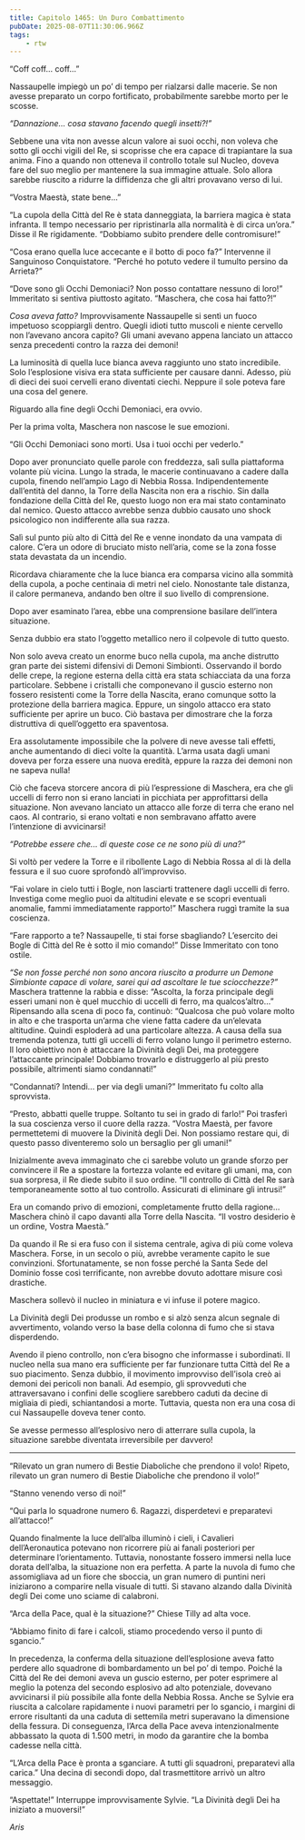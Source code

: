```yaml
---
title: Capitolo 1465: Un Duro Combattimento
pubDate: 2025-08-07T11:30:06.966Z
tags:
    - rtw
---
```



“Coff coff... coff...”


Nassaupelle impiegò un po’ di tempo per rialzarsi dalle macerie. Se non avesse preparato un corpo fortificato, probabilmente sarebbe morto per le scosse.


<em>“Dannazione... cosa stavano facendo quegli insetti?!”</em>


Sebbene una vita non avesse alcun valore ai suoi occhi, non voleva che sotto gli occhi vigili del Re, si scoprisse che era capace di trapiantare la sua anima. Fino a quando non otteneva il controllo totale sul Nucleo, doveva fare del suo meglio per mantenere la sua immagine attuale. Solo allora sarebbe riuscito a ridurre la diffidenza che gli altri provavano verso di lui.


“Vostra Maestà, state bene...”


“La cupola della Città del Re è stata danneggiata, la barriera magica è stata infranta. Il tempo necessario per ripristinarla alla normalità è di circa un’ora.” Disse il Re rigidamente. “Dobbiamo subito prendere delle contromisure!”


“Cosa erano quella luce accecante e il botto di poco fa?” Intervenne il Sanguinoso Conquistatore. “Perché ho potuto vedere il tumulto persino da Arrieta?”


“Dove sono gli Occhi Demoniaci? Non posso contattare nessuno di loro!” Immeritato si sentiva piuttosto agitato. “Maschera, che cosa hai fatto?!”


<em>Cosa aveva fatto?</em> Improvvisamente Nassaupelle si sentì un fuoco impetuoso scoppiargli dentro. Quegli idioti tutto muscoli e niente cervello non l’avevano ancora capito? Gli umani avevano appena lanciato un attacco senza precedenti contro la razza dei demoni!


La luminosità di quella luce bianca aveva raggiunto uno stato incredibile. Solo l’esplosione visiva era stata sufficiente per causare danni. Adesso, più di dieci dei suoi cervelli erano diventati ciechi. Neppure il sole poteva fare una cosa del genere.


Riguardo alla fine degli Occhi Demoniaci, era ovvio.


Per la prima volta, Maschera non nascose le sue emozioni.


“Gli Occhi Demoniaci sono morti. Usa i tuoi occhi per vederlo.”


Dopo aver pronunciato quelle parole con freddezza, salì sulla piattaforma volante più vicina. Lungo la strada, le macerie continuavano a cadere dalla cupola, finendo nell’ampio Lago di Nebbia Rossa. Indipendentemente dall’entità del danno, la Torre della Nascita non era a rischio. Sin dalla fondazione della Città del Re, questo luogo non era mai stato contaminato dal nemico. Questo attacco avrebbe senza dubbio causato uno shock psicologico non indifferente alla sua razza.


Salì sul punto più alto di Città del Re e venne inondato da una vampata di calore. C’era un odore di bruciato misto nell’aria, come se la zona fosse stata devastata da un incendio.


Ricordava chiaramente che la luce bianca era comparsa vicino alla sommità della cupola, a poche centinaia di metri nel cielo. Nonostante tale distanza, il calore permaneva, andando ben oltre il suo livello di comprensione.


Dopo aver esaminato l’area, ebbe una comprensione basilare dell’intera situazione.


Senza dubbio era stato l’oggetto metallico nero il colpevole di tutto questo.


Non solo aveva creato un enorme buco nella cupola, ma anche distrutto gran parte dei sistemi difensivi di Demoni Simbionti. Osservando il bordo delle crepe, la regione esterna della città era stata schiacciata da una forza particolare. Sebbene i cristalli che componevano il guscio esterno non fossero resistenti come la Torre della Nascita, erano comunque sotto la protezione della barriera magica. Eppure, un singolo attacco era stato sufficiente per aprire un buco. Ciò bastava per dimostrare che la forza distruttiva di quell’oggetto era spaventosa.


Era assolutamente impossibile che la polvere di neve avesse tali effetti, anche aumentando di dieci volte la quantità. L’arma usata dagli umani doveva per forza essere una nuova eredità, eppure la razza dei demoni non ne sapeva nulla!


Ciò che faceva storcere ancora di più l’espressione di Maschera, era che gli uccelli di ferro non si erano lanciati in picchiata per approfittarsi della situazione. Non avevano lanciato un attacco alle forze di terra che erano nel caos. Al contrario, si erano voltati e non sembravano affatto avere l’intenzione di avvicinarsi!


<em>“Potrebbe essere che... di queste cose ce ne sono più di una?”</em>


Si voltò per vedere la Torre e il ribollente Lago di Nebbia Rossa al di là della fessura e il suo cuore sprofondò all’improvviso.


“Fai volare in cielo tutti i Bogle, non lasciarti trattenere dagli uccelli di ferro. Investiga come meglio puoi da altitudini elevate e se scopri eventuali anomalie, fammi immediatamente rapporto!” Maschera ruggì tramite la sua coscienza.


“Fare rapporto a te? Nassaupelle, ti stai forse sbagliando? L’esercito dei Bogle di Città del Re è sotto il mio comando!” Disse Immeritato con tono ostile.


<em>“Se non fosse perché non sono ancora riuscito a produrre un Demone Simbionte capace di volare, sarei qui ad ascoltare le tue sciocchezze?” </em>Maschera trattenne la rabbia e disse: “Ascolta, la forza principale degli esseri umani non è quel mucchio di uccelli di ferro, ma qualcos’altro...” Ripensando alla scena di poco fa, continuò: “Qualcosa che può volare molto in alto e che trasporta un’arma che viene fatta cadere da un’elevata altitudine. Quindi esploderà ad una particolare altezza.<em> </em> A causa della sua tremenda potenza, tutti gli uccelli di ferro volano lungo il perimetro esterno. Il loro obiettivo non è attaccare la Divinità degli Dei, ma proteggere l’attaccante principale! Dobbiamo trovarlo e distruggerlo al più presto possibile, altrimenti siamo condannati!”


“Condannati? Intendi... per via degli umani?” Immeritato fu colto alla sprovvista.


“Presto, abbatti quelle truppe. Soltanto tu sei in grado di farlo!” Poi trasferì la sua coscienza verso il cuore della razza. “Vostra Maestà, per favore permettetemi di muovere la Divinità degli Dei. Non possiamo restare qui, di questo passo diventeremo solo un bersaglio per gli umani!”


Inizialmente aveva immaginato che ci sarebbe voluto un grande sforzo per convincere il Re a spostare la fortezza volante ed evitare gli umani, ma, con sua sorpresa, il Re diede subito il suo ordine. “Il controllo di Città del Re sarà temporaneamente sotto al tuo controllo. Assicurati di eliminare gli intrusi!”


Era un comando privo di emozioni, completamente frutto della ragione... Maschera chinò il capo davanti alla Torre della Nascita. “Il vostro desiderio è un ordine, Vostra Maestà.”


Da quando il Re si era fuso con il sistema centrale, agiva di più come voleva Maschera. Forse, in un secolo o più, avrebbe veramente capito le sue convinzioni. Sfortunatamente, se non fosse perché la Santa Sede del Dominio fosse così terrificante, non avrebbe dovuto adottare misure così drastiche.


Maschera sollevò il nucleo in miniatura e vi infuse il potere magico.


La Divinità degli Dei produsse un rombo e si alzò senza alcun segnale di avvertimento, volando verso la base della colonna di fumo che si stava disperdendo.


Avendo il pieno controllo, non c’era bisogno che informasse i subordinati. Il nucleo nella sua mano era sufficiente per far funzionare tutta Città del Re a suo piacimento. Senza dubbio, il movimento improvviso dell’isola creò ai demoni dei pericoli non banali. Ad esempio, gli sprovveduti che attraversavano i confini delle scogliere sarebbero caduti da decine di migliaia di piedi, schiantandosi a morte. Tuttavia, questa non era una cosa di cui Nassaupelle doveva tener conto.


Se avesse permesso all’esplosivo nero di atterrare sulla cupola, la situazione sarebbe diventata irreversibile per davvero!


***






“Rilevato un gran numero di Bestie Diaboliche che prendono il volo! Ripeto, rilevato un gran numero di Bestie Diaboliche che prendono il volo!”


“Stanno venendo verso di noi!”


“Qui parla lo squadrone numero 6. Ragazzi, disperdetevi e preparatevi all’attacco!”


Quando finalmente la luce dell’alba illuminò i cieli, i Cavalieri dell’Aeronautica potevano non ricorrere più ai fanali posteriori per determinare l’orientamento. Tuttavia, nonostante fossero immersi nella luce dorata dell’alba, la situazione non era perfetta. A parte la nuvola di fumo che assomigliava ad un fiore che sboccia, un gran numero di puntini neri iniziarono a comparire nella visuale di tutti. Si stavano alzando dalla Divinità degli Dei come uno sciame di calabroni.


“Arca della Pace, qual è la situazione?” Chiese Tilly ad alta voce.


“Abbiamo finito di fare i calcoli, stiamo procedendo verso il punto di sgancio.”


In precedenza, la conferma della situazione dell’esplosione aveva fatto perdere allo squadrone di bombardamento un bel po’ di tempo. Poiché la Città del Re dei demoni aveva un guscio esterno, per poter esprimere al meglio la potenza del secondo esplosivo ad alto potenziale, dovevano avvicinarsi il più possibile alla fonte della Nebbia Rossa. Anche se Sylvie era riuscita a calcolare rapidamente i nuovi parametri per lo sgancio, i margini di errore risultanti da una caduta di settemila metri superavano la dimensione della fessura. Di conseguenza, l’Arca della Pace aveva intenzionalmente abbassato la quota di 1.500 metri, in modo da garantire che la bomba cadesse nella città.


“L’Arca della Pace è pronta a sganciare. A tutti gli squadroni, preparatevi alla carica.” Una decina di secondi dopo, dal trasmettitore arrivò un altro messaggio.


“Aspettate!” Interruppe improvvisamente Sylvie. “La Divinità degli Dei ha iniziato a muoversi!”






<em>Aris</em>
                                


                                



